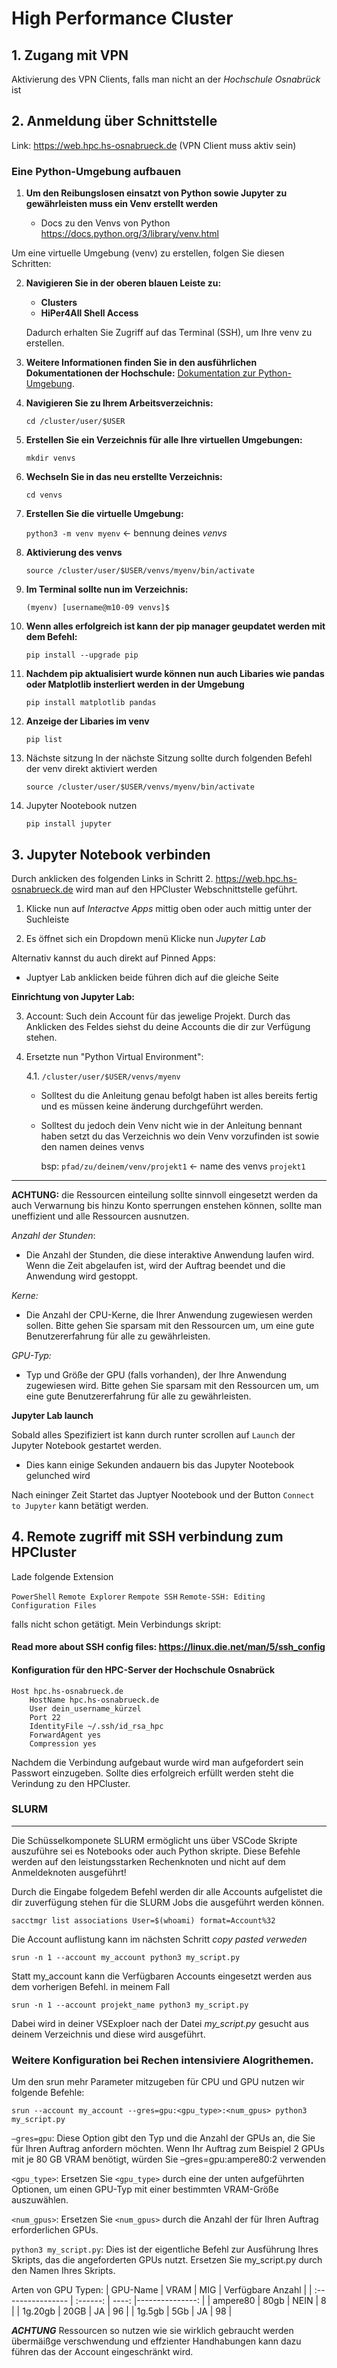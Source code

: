 # High Performance Cluster


## 1. Zugang mit VPN
Aktivierung des VPN Clients, falls man nicht an der *Hochschule Osnabrück* ist

## 2. Anmeldung über Schnittstelle
Link: https://web.hpc.hs-osnabrueck.de (VPN Client muss aktiv sein)

### Eine Python-Umgebung aufbauen
1. **Um den Reibungslosen einsatzt von Python sowie Jupyter zu gewährleisten muss ein Venv erstellt werden**

    - Docs zu den Venvs von Python https://docs.python.org/3/library/venv.html

Um eine virtuelle Umgebung (venv) zu erstellen, folgen Sie diesen Schritten:


2. **Navigieren Sie in der oberen blauen Leiste zu:**
   - **Clusters**
   - **HiPer4All Shell Access**

   Dadurch erhalten Sie Zugriff auf das Terminal (SSH), um Ihre venv zu erstellen.

3. **Weitere Informationen finden Sie in den ausführlichen Dokumentationen der Hochschule:**
[Dokumentation zur Python-Umgebung](https://docs.hpc.hs-osnabrueck.de/de/pages/usage/web/apps/python/create-env.html).

4. **Navigieren Sie zu Ihrem Arbeitsverzeichnis:**

   `cd /cluster/user/$USER`
   
5. **Erstellen Sie ein Verzeichnis für alle Ihre virtuellen Umgebungen:**

    `mkdir venvs`

6. **Wechseln Sie in das neu erstellte Verzeichnis:**

    `cd venvs`

7. **Erstellen Sie die virtuelle Umgebung:**

    `python3 -m venv myenv`     <- bennung deines *venvs*

8. **Aktivierung des venvs**
    
    `source /cluster/user/$USER/venvs/myenv/bin/activate`

9. **Im Terminal sollte nun im Verzeichnis:**

    `(myenv) [username@m10-09 venvs]$`

10. **Wenn alles erfolgreich ist kann der pip manager geupdatet werden mit dem Befehl:**

    `pip install --upgrade pip`

11. **Nachdem pip aktualisiert wurde können nun auch Libaries wie pandas oder Matplotlib insterliert werden in der Umgebung**

    `pip install matplotlib pandas`

12. **Anzeige der Libaries im venv** 

    `pip list` 

13. Nächste sitzung
In der nächste Sitzung sollte durch folgenden Befehl der venv direkt aktiviert werden

    `source /cluster/user/$USER/venvs/myenv/bin/activate`

14. Jupyter Nootebook nutzen

    `pip install jupyter`

## 3. Jupyter Notebook verbinden
Durch anklicken des folgenden Links in Schritt 2. https://web.hpc.hs-osnabrueck.de wird man auf den HPCluster Webschnittstelle geführt.

1. Klicke nun auf *Interactve Apps* mittig oben oder auch mittig unter der Suchleiste

2. Es öffnet sich ein Dropdown menü Klicke nun *Jupyter Lab*

Alternativ kannst du auch direkt auf
Pinned Apps:
- Juptyer Lab anklicken beide führen dich auf die gleiche Seite


**Einrichtung von Jupyter Lab:**

3. Account:
Such dein Account für  das jewelige Projekt. Durch das Anklicken des Feldes siehst du deine Accounts die dir zur Verfügung stehen.

4. Ersetzte nun "Python Virtual Environment":

    4.1.  `/cluster/user/$USER/venvs/myenv` 
    - Solltest du die Anleitung genau befolgt haben ist alles bereits fertig und es müssen keine änderung durchgeführt werden.

    - Solltest du jedoch dein Venv nicht wie in der Anleitung bennant haben setzt du das Verzeichnis wo dein Venv vorzufinden ist sowie den namen deines venvs

        bsp: `pfad/zu/deinem/venv/projekt1` <- name des venvs `projekt1`
---


**ACHTUNG:** die Ressourcen einteilung sollte sinnvoll eingesetzt werden da auch Verwarnung bis hinzu Konto sperrungen enstehen können, sollte man uneffizient und alle Ressourcen ausnutzen.

*Anzahl der Stunden*:
- Die Anzahl der Stunden, die diese interaktive Anwendung laufen wird. Wenn die Zeit abgelaufen ist, wird der Auftrag beendet und die Anwendung wird gestoppt.

*Kerne:*
- Die Anzahl der CPU-Kerne, die Ihrer Anwendung zugewiesen werden sollen. Bitte gehen Sie sparsam mit den Ressourcen um, um eine gute Benutzererfahrung für alle zu gewährleisten.

*GPU-Typ:*
- Typ und Größe der GPU (falls vorhanden), der Ihre Anwendung zugewiesen wird. Bitte gehen Sie sparsam mit den Ressourcen um, um eine gute Benutzererfahrung für alle zu gewährleisten.


**Jupyter Lab launch**

Sobald alles Spezifiziert ist kann durch runter scrollen auf `Launch` der Jupyter Notebook gestartet werden. 
- Dies kann einige Sekunden andauern bis das Jupyter Nootebook gelunched wird

Nach eininger Zeit Startet das Juptyer Nootebook und der Button
`Connect to Jupyter` kann betätigt werden.


## 4. Remote zugriff mit SSH verbindung zum HPCluster
Lade folgende Extension 

`PowerShell` 
`Remote Explorer`
`Rempote SSH`
`Remote-SSH: Editing Configuration Files`

falls nicht schon getätigt.
Mein Verbindungs skript:

#### Read more about SSH config files: https://linux.die.net/man/5/ssh_config
#### Konfiguration für den HPC-Server der Hochschule Osnabrück

```
Host hpc.hs-osnabrueck.de
    HostName hpc.hs-osnabrueck.de
    User dein_username_kürzel
    Port 22
    IdentityFile ~/.ssh/id_rsa_hpc
    ForwardAgent yes
    Compression yes
```

Nachdem die Verbindung aufgebaut wurde wird man aufgefordert sein Passwort einzugeben. Sollte dies erfolgreich erfüllt werden steht die Verindung zu den HPCluster.

### SLURM 
---

Die Schüsselkomponete SLURM ermöglicht uns über VSCode Skripte auszuführe sei es Notebooks oder auch Python skripte.
Diese Befehle werden auf den leistungsstarken Rechenknoten und nicht auf dem Anmeldeknoten ausgeführt!



Durch die Eingabe folgedem Befehl werden dir alle Accounts aufgelistet die dir zuverfügung stehen für die SLURM Jobs die ausgeführt werden können.

`sacctmgr list associations User=$(whoami) format=Account%32`

Die Account auflistung kann im nächsten Schritt *copy pasted verweden*

`srun -n 1 --account my_account python3 my_script.py`

Statt my_account kann die Verfügbaren Accounts eingesetzt werden aus dem vorherigen Befehl. in meinem Fall

`srun -n 1 --account projekt_name python3 my_script.py`

Dabei wird in deiner VSExploer nach der Datei *my_script.py* gesucht aus deinem Verzeichnis und diese wird ausgeführt.

### Weitere Konfiguration bei Rechen intensiviere Alogrithemen.
 
Um den srun mehr Parameter mitzugeben für CPU und GPU nutzen wir folgende Befehle:

`srun --account my_account --gres=gpu:<gpu_type>:<num_gpus> python3 my_script.py`

`–gres=gpu`:
Diese Option gibt den Typ und die Anzahl der GPUs an, die Sie für Ihren Auftrag anfordern möchten. Wenn Ihr Auftrag zum Beispiel 2 GPUs mit je 80 GB VRAM benötigt, würden Sie –gres=gpu:ampere80:2 verwenden

`<gpu_type>`:
Ersetzen Sie `<gpu_type>` durch eine der unten aufgeführten Optionen, um einen GPU-Typ mit einer bestimmten VRAM-Größe auszuwählen.

`<num_gpus>`:
Ersetzen Sie `<num_gpus>` durch die Anzahl der für Ihren Auftrag erforderlichen GPUs.

`python3 my_script.py`:
Dies ist der eigentliche Befehl zur Ausführung Ihres Skripts, das die angeforderten GPUs nutzt. Ersetzen Sie my_script.py durch den Namen Ihres Skripts.


Arten von GPU Typen:
| GPU-Name          | VRAM     | MIG   | Verfügbare Anzahl |
| :---------------- | :------: | ----: |---------------:   |
|       ampere80    |  80gb    | NEIN  |        8          |
|       1g.20gb     |  20GB    | JA    |        96         |
|       1g.5gb      |  5Gb     | JA    |        98         |

***ACHTUNG*** Ressourcen so nutzen wie sie wirklich gebraucht werden übermäißge verschwendung und effzienter Handhabungen kann dazu führen das der Account eingeschränkt wird.